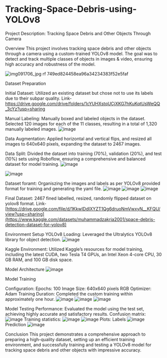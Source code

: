 # Tracking-Space-Debris-using-YOLOv8

Project Description: Tracking Space Debris and Other Objects Through Camera

Overview
This project involves tracking space debris and other objects through a camera using a custom-trained YOLOv8 model. The goal was to detect and track multiple classes of objects in images & video, ensuring high accuracy and robustness of the model.

![img091706_jpg rf 749ed824458ea96a34234383f52e5faf](https://github.com/ZakriaComputerEngineer/Tracking-Space-Debris-using-YOLOv8/assets/150436890/ac828cbf-1a3f-49c9-8144-7d365d46d458)


Dataset Preparation

Initial Dataset: Utilized an existing dataset but chose not to use its labels due to their subpar quality.
Link- https://drive.google.com/drive/folders/1cYUHXstqUCjXKG7hKuKqtUsWeQQ_3cYz?usp=sharing

Manual Labeling: Manually boxed and labeled objects in the dataset. Selected 120 images for each of the 11 classes, resulting in a total of 1,320 manually labeled images.
![image](https://github.com/ZakriaComputerEngineer/Tracking-Space-Debris-using-YOLOv8/assets/150436890/0927ff7b-b087-438c-9d46-9595bae88c26)

Data Augmentation: Applied horizontal and vertical flips, and resized all images to 640x640 pixels, expanding the dataset to 2467 images.

Data Split: Divided the dataset into training (70%), validation (20%), and test (10%) sets using Roboflow, ensuring a comprehensive and balanced dataset for model training.
![image](https://github.com/ZakriaComputerEngineer/Tracking-Space-Debris-using-YOLOv8/assets/150436890/44027909-91c4-49c4-ad9e-e071dbbdc9cc)

![image](https://github.com/ZakriaComputerEngineer/Tracking-Space-Debris-using-YOLOv8/assets/150436890/f750172b-364c-470d-b995-9a59b6827a61)

Dataset foramt: Organiszing the images and labels as per YOLOv8 provided format for training and generating the yaml file.
![image](https://github.com/ZakriaComputerEngineer/Tracking-Space-Debris-using-YOLOv8/assets/150436890/af0c5a66-2ddd-43d4-a11e-53a0a66be22b)
![image](https://github.com/ZakriaComputerEngineer/Tracking-Space-Debris-using-YOLOv8/assets/150436890/25a24b5d-276f-4aa4-92b7-87604b375940)
![image](https://github.com/ZakriaComputerEngineer/Tracking-Space-Debris-using-YOLOv8/assets/150436890/6799dc04-ca13-4276-af63-1da465071d27)

Final Dataset: 2467 fined labelled, resized, randomly flipped dataset on yolov8 format.
Link- [https://drive.google.com/file/d/1KkwIDdIXYZT1Qg6druoNmVwxyN__KFQU/view?usp=sharing](https://www.kaggle.com/datasets/muhammadzakria2001/space-debris-detection-dataset-for-yolov8)

Environment Setup
YOLOv8 Loading: Leveraged the Ultralytics YOLOv8 library for object detection.
![image](https://github.com/ZakriaComputerEngineer/Tracking-Space-Debris-using-YOLOv8/assets/150436890/331f21cf-09eb-400a-a81c-34c8ec024f53)

Kaggle Environment: Utilized Kaggle’s resources for model training, including the latest CUDA, two Tesla T4 GPUs, an Intel Xeon 4-core CPU, 30 GB RAM, and 100 GB disk space.

Model Architecture
![image](https://github.com/ZakriaComputerEngineer/Tracking-Space-Debris-using-YOLOv8/assets/150436890/678dfdc9-4ccd-4202-9764-52c93a91b254)

Model Training

Configuration:
Epochs: 100
Image Size: 640x640 pixels RGB
Optimizer: Adam
Training Duration: Completed the custom training within approximately one hour.
![image](https://github.com/ZakriaComputerEngineer/Tracking-Space-Debris-using-YOLOv8/assets/150436890/272cddd1-6b77-4360-bec2-6184c8cabffb)
![image](https://github.com/ZakriaComputerEngineer/Tracking-Space-Debris-using-YOLOv8/assets/150436890/0cfb8511-6137-49e5-bd87-ef2eeac431df)
![image](https://github.com/ZakriaComputerEngineer/Tracking-Space-Debris-using-YOLOv8/assets/150436890/0d819a21-a4aa-4628-94d9-a901aca9ef17)

Model Testing
Performance: Evaluated the model using the test set, achieving highly accurate and satisfactory results.
Confusion matrix: ![image](https://github.com/ZakriaComputerEngineer/Tracking-Space-Debris-using-YOLOv8/assets/150436890/05eb2450-91e1-42bc-bef6-6a79ab9b55ff)
Training statistics: ![image](https://github.com/ZakriaComputerEngineer/Tracking-Space-Debris-using-YOLOv8/assets/150436890/367996d1-1629-4514-b55f-9e67ea13749b)
![image](https://github.com/ZakriaComputerEngineer/Tracking-Space-Debris-using-YOLOv8/assets/150436890/9f7bf396-b6e3-417c-8f9e-333ef23f2fd9)
Plots: 
Labels
![image](https://github.com/ZakriaComputerEngineer/Tracking-Space-Debris-using-YOLOv8/assets/150436890/0842a33f-fb3d-45bd-ae3c-12fdeb6b302e)
Prediction
![image](https://github.com/ZakriaComputerEngineer/Tracking-Space-Debris-using-YOLOv8/assets/150436890/c61155bd-442c-482f-83b6-ef3a5132670b)

Conclusion
This project demonstrates a comprehensive approach to preparing a high-quality dataset, setting up an efficient training environment, and successfully training and testing a YOLOv8 model for tracking space debris and other objects with impressive accuracy.

